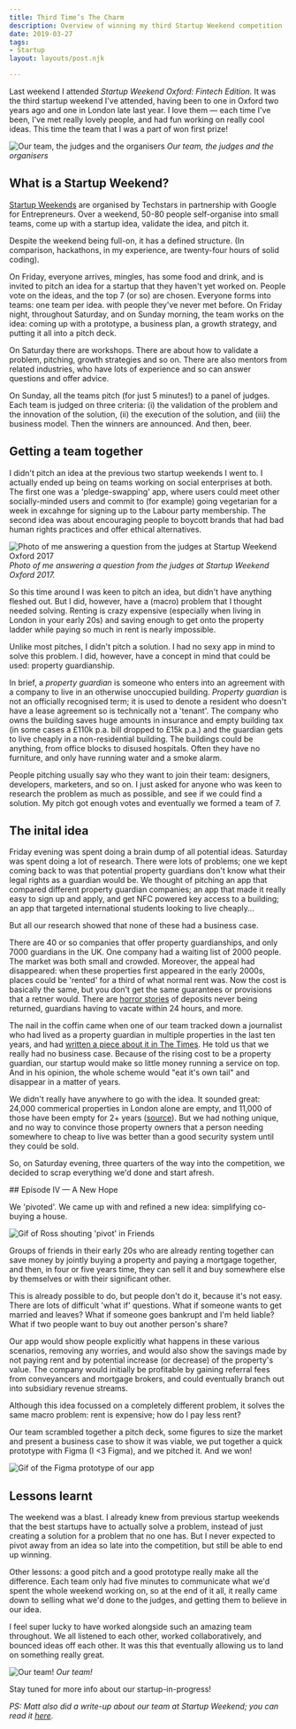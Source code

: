 ```yaml
---
title: Third Time’s The Charm
description: Overview of winning my third Startup Weekend competition
date: 2019-03-27
tags:
- Startup
layout: layouts/post.njk

---
```

Last weekend I attended *Startup Weekend Oxford: Fintech Edition*. It was the third startup weekend I've attended, having been to one in Oxford two years ago and one in London late last year. I love them — each time I've been, I've met really lovely people, and had fun working on really cool ideas. This time the team that I was a part of won first prize!

![Our team, the judges and the organisers](/img/swox19.jpg)
*Our team, the judges and the organisers*

## What is a Startup Weekend?

[Startup Weekends](https://startupweekend.org/) are organised by Techstars in partnership with Google for Entrepreneurs. Over a weekend, 50-80 people self-organise into small teams, come up with a startup idea, validate the idea, and pitch it.

Despite the weekend being full-on, it has a defined structure. (In comparison, hackathons, in my experience, are twenty-four hours of solid coding).

On Friday, everyone arrives, mingles, has some food and drink, and is invited to pitch an idea for a startup that they haven't yet worked on. People vote on the ideas, and the top 7 (or so) are chosen. Everyone forms into teams: one team per idea.  with people they've never met before. On Friday night, throughout Saturday, and on Sunday morning, the team works on the idea: coming up with a prototype, a business plan, a growth strategy, and putting it all into a pitch deck.

On Saturday there are workshops. There are about how to validate a problem, pitching, growth strategies and so on. There are also mentors from related industries, who have lots of experience and so can answer questions and offer advice.

On Sunday, all the teams pitch (for just 5 minutes!) to a panel of judges. Each team is judged on three criteria: (i) the validation of the problem and the innovation of the solution, (ii) the execution of the solution, and (iii) the business model. Then the winners are announced. And then, beer.

## Getting a team together

I didn't pitch an idea at the previous two startup weekends I went to. I actually ended up being on teams working on social enterprises at both. The first one was a 'pledge-swapping' app, where users could meet other socially-minded users and commit to (for example) going vegetarian for a week in excahnge for signing up to the Labour party membership. The second idea was about encouraging people to boycott brands that had bad human rights practices and offer ethical alternatives.

![Photo of me answering a question from the judges at Startup Weekend Oxford 2017](/img/swox17.jpg)
*Photo of me answering a question from the judges at Startup Weekend Oxford 2017.*

So this time around I was keen to pitch an idea, but didn't have anything fleshed out. But I did, however, have a (macro) problem that I thought needed solving. Renting is crazy expensive (especially when living in London in your early 20s) and saving enough to get onto the property ladder while paying so much in rent is nearly impossible.

Unlike most pitches, I didn't pitch a solution. I had no sexy app in mind to solve this problem. I did, however, have a concept in mind that could be used: property guardianship.

In brief, a *property guardian* is someone who enters into an agreement with a company to live in an otherwise unoccupied building. *Property guardian* is not an officially recognised term; it is used to denote a resident who doesn't have a lease agreement so is technically not a 'tenant'. The company who owns the building saves huge amounts in insurance and empty building tax (in some cases a £110k p.a. bill dropped to £15k p.a.) and the guardian gets to live cheaply in a non-residential building. The buildings could be anything, from office blocks to disused hospitals. Often they have no furniture, and only have running water and a smoke alarm.

People pitching usually say who they want to join their team: designers, developers, marketers, and so on. I just asked for anyone who was keen to research the problem as much as possible, and see if we could find a solution. My pitch got enough votes and eventually we formed a team of 7.

## The inital idea

Friday evening was spent doing a brain dump of all potential ideas. Saturday was spent doing a lot of research. There were lots of problems; one we kept coming back to was that potential property guardians don't know what their legal rights as a guardian would be. We thought of pitching an app that compared different property guardian companies; an app that made it really easy to sign up and apply, and get NFC powered key access to a building; an app that targeted international students looking to live cheaply...

But all our research showed that none of these had a business case.

There are 40 or so companies that offer property guardianships, and only 7000 guardians in the UK. One company had a waiting list of 2000 people. The market was both small and crowded. Moreover, the appeal had disappeared: when these properties first appeared in the early 2000s, places could be 'rented' for a third of what normal rent was. Now the cost is basically the same, but you don't get the same guarantees or provisions that a retner would. There are [horror stories](https://www.theguardian.com/society/2015/dec/24/the-high-price-of-cheap-living-how-the-property-guardianship-dream-soured ) of deposits never being returned, guardians having to vacate within 24 hours, and more.

The nail in the coffin came when one of our team tracked down a journalist who had lived as a property guardian in multiple properties in the last ten years, and had [written a piece about it in The Times](https://www.thetimes.co.uk/article/how-it-feels-to-be-a-millennial-property-guardian-fssbw8knr). He told us that we really had no business case. Because of the rising cost to be a property guardian, our startup would make so little money running a service on top. And in his opinion, the whole scheme would "eat it's own tail" and disappear in a matter of years.

We didn't really have anywhere to go with the idea. It sounded great: 24,000 commerical properties in London alone are empty, and 11,000 of those have been empty for 2+ years ([source](https://www.bbc.co.uk/news/uk-england-london-45720960)). But we had nothing unique, and no way to convince those property owners that a person needing somewhere to cheap to live was better than a good security system until they could be sold.

So, on Saturday evening, three quarters of the way into the competition, we decided to scrap everything we'd done and start afresh.

## Episode IV — A New Hope

We 'pivoted'. We came up with and refined a new idea: simplifying co-buying a house.

![Gif of Ross shouting 'pivot' in Friends](/img/rosspivot.gif)

Groups of friends in their early 20s who are already renting together can save money by jointly buying a property and paying a mortgage together, and then, in four or five years time, they can sell it and buy somewhere else by themselves or with their significant other.

This is already possible to do, but people don't do it, because it's not easy. There are lots of difficult 'what if' questions. What if someone wants to get married and leaves? What if someone goes bankrupt and I'm held liable? What if two people want to buy out another person's share?

Our app would show people explicitly what happens in these various scenarios, removing any worries, and would also show the savings made by not paying rent and by potential increase (or decrease) of the property's value. The company would initially be profitable by gaining referral fees from conveyancers and mortgage brokers, and could eventually branch out into subsidiary revenue streams.

Although this idea focussed on a completely different problem, it solves the same macro problem: rent is expensive; how do I pay less rent? 

Our team scrambled together a pitch deck, some figures to size the market and present a business case to show it was viable, we put together a quick prototype with Figma (I <3 Figma), and we pitched it. And we won!

![Gif of the Figma prototype of our app](/img/fouryearplanprototype.gif)

## Lessons learnt

The weekend was a blast. I already knew from previous startup weekends that the best startups have to actually solve a problem, instead of just creating a solution for a problem that no one has. But I never expected to pivot away from an idea so late into the competition, but still be able to end up winning.

Other lessons: a good pitch and a good prototype really make all the difference. Each team only had five minutes to communicate what we'd spent the whole weekend working on, so at the end of it all, it really came down to selling what we'd done to the judges, and getting them to believe in our idea.

I feel super lucky to have worked alongside such an amazing team throughout. We all listened to each other, worked collaboratively, and bounced ideas off each other. It was this that eventually allowing us to land on something really great.

![Our team!](/img/swox19_2.jpg)
*Our team!*

Stay tuned for more info about our startup-in-progress!

*PS: Matt also did a write-up about our team at Startup Weekend; you can read it [here](https://www.linkedin.com/pulse/oxford-startup-weekend-2019-matt-newton-lewis/)*.